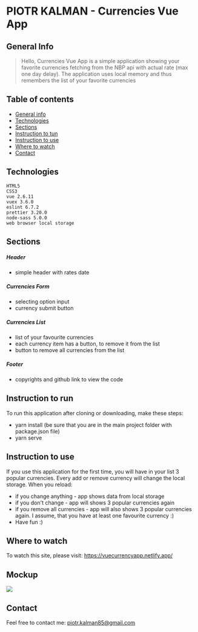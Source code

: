 # PIOTR KALMAN - Currencies Vue App

## General Info

> Hello, Currencies Vue App is a simple application showing your favorite currencies fetching from the NBP api with actual rate (max one day delay). The application uses local memory and thus remembers the list of your favorite currencies

## Table of contents

- [General info](#general-info)
- [Technologies](#technologies)
- [Sections](#sections)
- [Instruction to tun](#instruction-to-run)
- [Instruction to use](#instruction-to-use)
- [Where to watch](#where-to-watch)
- [Contact](#contact)

## Technologies

    HTML5
    CSS3
    vue 2.6.11
    vuex 3.6.0
    eslint 6.7.2
    prettier 3.20.0
    node-sass 5.0.0
    web browser local storage

## Sections

##### Header

- simple header with rates date

##### Currencies Form

- selecting option input
- currency submit button

##### Currencies List

- list of your favourite currencies
- each currency item has a button, to remove it from the list
- button to remove all currencies from the list

##### Footer

- copyrights and github link to view the code

## Instruction to run

To run this application after cloning or downloading, make these steps:

- yarn install (be sure that you are in the main project folder with package.json file)
- yarn serve

## Instruction to use

If you use this application for the first time, you will have in your list 3 popular currencies. Every add or remove currency will change the local storage.
When you reload:

- if you change anything - app shows data from local storage
- if you don't change - app will shows 3 popular currencies again
- if you remove all currencies - app will also shows 3 popular currencies again. I assume, that you have at least one favourite currency :)
- Have fun :)

## Where to watch

To watch this site, please visit: https://vuecurrencyapp.netlify.app/

## Mockup

<img src="./assets/sitescreen.png">

## Contact

Feel free to contact me: piotr.kalman85@gmail.com
